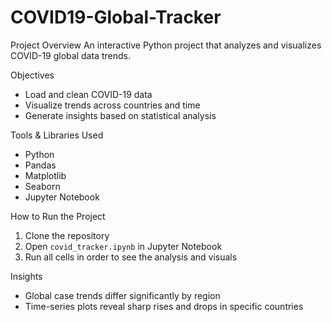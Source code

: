 # COVID19-Global-Tracker

Project Overview
An interactive Python project that analyzes and visualizes COVID-19 global data trends.

Objectives
- Load and clean COVID-19 data
- Visualize trends across countries and time
- Generate insights based on statistical analysis

Tools & Libraries Used
- Python
- Pandas
- Matplotlib
- Seaborn
- Jupyter Notebook

 How to Run the Project
1. Clone the repository
2. Open `covid_tracker.ipynb` in Jupyter Notebook
3. Run all cells in order to see the analysis and visuals

Insights
- Global case trends differ significantly by region
- Time-series plots reveal sharp rises and drops in specific countries
